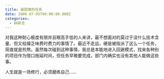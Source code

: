 ```yaml
---
title: 最困难的任务
date: 2006-07-05T00:00:00.000Z
categories:
  - 碎碎念
---
```


对我这种耐心极度有限并且眼高手低的人来讲，最不想面对的莫过于没什么技术含量、但又枯燥乏味费时费力的事情了。最近不走运，硬是被指派了这么一个任务，简直就是煎熬。虽然每次碰到这种事情，我总是本能地进入回避模式，找来各种别的项目作为借口拖延时间，但任务早晚要完成，部门内确实也没有其他人能做这些事。

人生就是一场修行，必须磨练自己……
